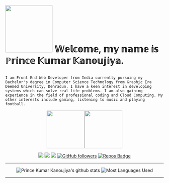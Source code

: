 <h1>
    <img src="https://media.giphy.com/media/5c5hIZVydGahjjmiHS/giphy.gif" width="150px">  𝕎𝕖𝕝𝕔𝕠𝕞𝕖, 𝕞𝕪 𝕟𝕒𝕞𝕖 𝕚𝕤 ℙ𝕣𝕚𝕟𝕔𝕖 𝕂𝕦𝕞𝕒𝕣 𝕂𝕒𝕟𝕠𝕦𝕛𝕚𝕪𝕒.
    <img src="https://media.giphy.com/media/mFTVjWHFk0dw2qxJKs/giphy.gif" width="1000px" height="10" >

</h1>

`I am Front End Web Developer from India currently pursuing my Bachelor's degree in Computer Science Technology from Graphic Era Deemed University, Dehradun.
I have a keen interest in developing systems which can solve real life problems. I am also gaining experience in the field of professional coding and Cloud Computing.
My other interests include gaming, listening to music and playing football.`

<div align="center">

[<img src="https://tenor.com/view/falling-leaves-youtube-thanksgiving-pop-explode-gif-19389326.gif" width="120px">](https://www.youtube.com/channel/UCbUjGQ_5IpyrylzplVZKB9w)[<img src="https://tenor.com/view/youtube-gif-21553644.gif" width="120px">](https://www.youtube.com/channel/UCbUjGQ_5IpyrylzplVZKB9w) 
    
[<img src="https://img.shields.io/badge/linkedin-%230077B5.svg?&style=for-the-badge&logo=linkedin&logoColor=white"/>](https://www.linkedin.com/in/iprincekumark/) [<img src = "https://img.shields.io/badge/instagram-%23E4405F.svg?&style=for-the-badge&logo=instagram&logoColor=white">](https://www.instagram.com/iprincekumark/) [<img src = "https://img.shields.io/badge/Resume%20-%23326ce5.svg?&style=for-the-badge&logo=microsoft-word&logoColor=white">](https://drive.google.com/drive/u/0/folders/12K1bet53dK1ZH6D7QsUPZCh7T3Aw3G_J) [![GitHub followers](https://img.shields.io/github/followers/iprincekumark?label=Followers&style=for-the-badge)](https://github.com/iprincekumark?tab=followers)
[![Repos Badge](https://badges.pufler.dev/repos/iprincekumark?style=for-the-badge)](https://github.com/iprincekumark?tab=repositories)

<hr>

![Prince Kumar Kanoujiya's github stats](https://github-readme-stats.vercel.app/api?username=iprincekumark&&show_icons=true&theme=github_dark)
![Most Languages Used](https://github-readme-stats.vercel.app/api/top-langs/?username=iprincekumark&theme=github_dark&layout=compact)

 <hr>




